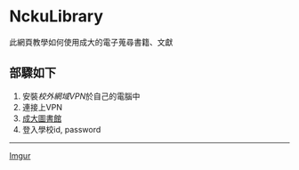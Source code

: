 # NckuLibrary
此網頁教學如何使用成大的電子蒐尋書籍、文獻
## 部驟如下
1. 安裝*校外網域VPN*於自己的電腦中
2. 連接上VPN
3. [成大圖書館](https://www.lib.ncku.edu.tw/)
4. 登入學校id, password
---
[Imgur](https://i.imgur.com/z53NMjh.png)
